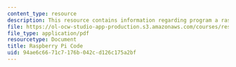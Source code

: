```yaml
---
content_type: resource
description: This resource contains information regarding program a raspberry pi camera.
file: https://ol-ocw-studio-app-production.s3.amazonaws.com/courses/res-2-006-girls-who-build-cameras-summer-2016/94ae6c6671c7176b042cd126c175a2bf_MITRES2_006SUM16_Rasp_Code.pdf
file_type: application/pdf
resourcetype: Document
title: Raspberry Pi Code
uid: 94ae6c66-71c7-176b-042c-d126c175a2bf
---
```

